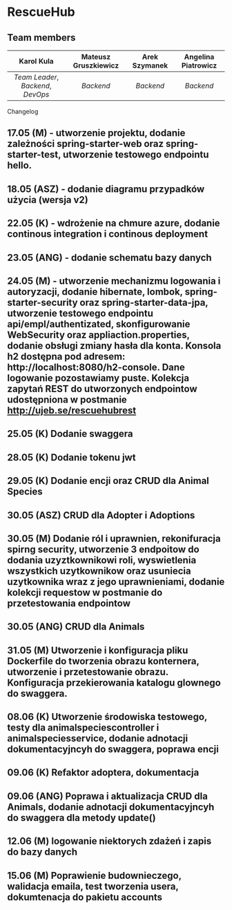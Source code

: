 # RescueHub

## Team members

| Karol Kula | Mateusz Gruszkiewicz | Arek Szymanek | Angelina Piatrowicz |  
|:------:|:------:|:------:|:------:
| _Team Leader_, _Backend_, _DevOps_ | _Backend_  | _Backend_ | _Backend_ | 

Changelog

## 17.05 (M) - utworzenie projektu, dodanie zależności spring-starter-web oraz spring-starter-test, utworzenie testowego endpointu hello.
## 18.05 (ASZ) - dodanie diagramu przypadków użycia (wersja v2)
## 22.05 (K) - wdrożenie na chmure azure, dodanie continous integration i continous deployment
## 23.05 (ANG) - dodanie schematu bazy danych
## 24.05 (M) - utworzenie mechanizmu logowania i autoryzacji, dodanie hibernate, lombok, spring-starter-security oraz spring-starter-data-jpa, utworzenie testowego endpointu api/empl/authentizated, skonfigurowanie WebSecurity oraz appliaction.properties, dodanie obsługi zmiany hasła dla konta. Konsola h2 dostępna pod adresem: http://localhost:8080/h2-console. Dane logowanie pozostawiamy puste. Kolekcja zapytań REST do utworzonych endpointow udostępniona w postmanie http://ujeb.se/rescuehubrest
## 25.05 (K) Dodanie swaggera
## 28.05 (K) Dodanie tokenu jwt 
## 29.05 (K) Dodanie encji oraz CRUD dla Animal Species
## 30.05 (ASZ) CRUD dla Adopter i Adoptions
## 30.05 (M) Dodanie ról i uprawnien, rekonifuracja spirng security, utworzenie 3 endpoitow do dodania uzyztkownikowi roli, wyswietlenia wszystkich uzytkownikow oraz usuniecia uzytkownika wraz z jego uprawnieniami, dodanie kolekcji requestow w postmanie do przetestowania endpointow
## 30.05 (ANG) CRUD dla Animals
## 31.05 (M) Utworzenie i konfiguracja pliku Dockerfile do tworzenia obrazu konternera, utworzenie i przetestowanie obrazu. Konfiguracja przekierowania katalogu glownego do swaggera.
## 08.06 (K) Utworzenie środowiska testowego, testy dla animalspeciescontroller i animalspeciesservice, dodanie adnotacji dokumentacyjncyh do swaggera, poprawa encji
## 09.06 (K) Refaktor adoptera, dokumentacja
## 09.06 (ANG) Poprawa i aktualizacja CRUD dla Animals, dodanie adnotacji dokumentacyjncyh do swaggera dla metody update()
## 12.06 (M) logowanie niektorych zdażeń i zapis do bazy danych
## 15.06 (M) Poprawienie budownieczego, walidacja emaila, test tworzenia usera, dokumtenacja do pakietu accounts


